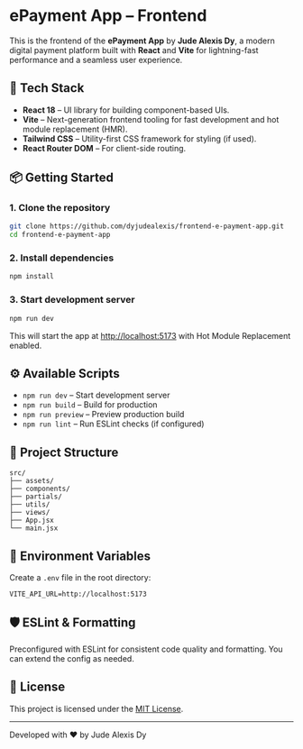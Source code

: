 # ePayment App – Frontend

This is the frontend of the **ePayment App** by **Jude Alexis Dy**, a modern digital payment platform built with **React** and **Vite** for lightning-fast performance and a seamless user experience.

## 🚀 Tech Stack

- **React 18** – UI library for building component-based UIs.
- **Vite** – Next-generation frontend tooling for fast development and hot module replacement (HMR).
- **Tailwind CSS** – Utility-first CSS framework for styling (if used).
- **React Router DOM** – For client-side routing.

## 📦 Getting Started

### 1. Clone the repository

```bash
git clone https://github.com/dyjudealexis/frontend-e-payment-app.git
cd frontend-e-payment-app
```

### 2. Install dependencies

```bash
npm install
```

### 3. Start development server

```bash
npm run dev
```

This will start the app at [http://localhost:5173](http://localhost:5173) with Hot Module Replacement enabled.

## ⚙️ Available Scripts

- `npm run dev` – Start development server
- `npm run build` – Build for production
- `npm run preview` – Preview production build
- `npm run lint` – Run ESLint checks (if configured)

## 📁 Project Structure

```
src/
├── assets/         
├── components/     
├── partials/           
├── utils/         
├── views/          
├── App.jsx         
└── main.jsx         
```

## 🔐 Environment Variables

Create a `.env` file in the root directory:

```
VITE_API_URL=http://localhost:5173
```

## 🛡️ ESLint & Formatting

Preconfigured with ESLint for consistent code quality and formatting. You can extend the config as needed.

## 📄 License

This project is licensed under the [MIT License](LICENSE).

---

Developed with ❤️ by Jude Alexis Dy
